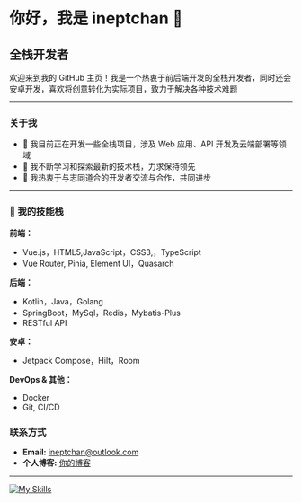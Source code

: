 # 你好，我是 ineptchan 👋

## 全栈开发者

欢迎来到我的 GitHub 主页！我是一个热衷于前后端开发的全栈开发者，同时还会安卓开发，喜欢将创意转化为实际项目，致力于解决各种技术难题

---

### 关于我

- 🔭 我目前正在开发一些全栈项目，涉及 Web 应用、API 开发及云端部署等领域
- 🌱 我不断学习和探索最新的技术栈，力求保持领先
- 👯 我热衷于与志同道合的开发者交流与合作，共同进步

---

### 🚀 我的技能栈  

**前端：**
- Vue.js，HTML5,JavaScript，CSS3,，TypeScript
- Vue Router, Pinia, Element UI，Quasarch

**后端：**
- Kotlin，Java，Golang
- SpringBoot，MySql，Redis，Mybatis-Plus
- RESTful API

**安卓：**
- Jetpack Compose，Hilt，Room

**DevOps & 其他：**
- Docker
- Git, CI/CD

### 联系方式

- **Email:** ineptchan@outlook.com
- **个人博客:** [你的博客](https://blog.inept.top)

---

[![My Skills](https://skillicons.dev/icons?i=kotlin,java,js,go)](https://skillicons.dev)

